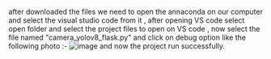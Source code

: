 after downloaded the files we need to open the annaconda on our computer and select the visual studio code from it , after opening VS code select open folder and select the project files to open on VS code 
, now select the file named "camera_yolov8_flask.py" and click on debug option like the following photo :-
![image](https://github.com/HosamMosstfa/deeplearningcodes/assets/143648536/2927bdf5-7b8a-48b3-945c-4ab30941407e)
and now the project run successfully.
